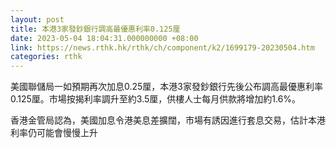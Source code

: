 ```yaml
---
layout: post
title: 本港3家發鈔銀行調高最優惠利率0.125厘
date: 2023-05-04 18:04:31.000000000 +08:00
link: https://news.rthk.hk/rthk/ch/component/k2/1699179-20230504.htm
categories: rthk
---
```


美國聯儲局一如預期再次加息0.25厘，本港3家發鈔銀行先後公布調高最優惠利率0.125厘。市場按揭利率調升至約3.5厘，供樓人士每月供款將增加約1.6%。

香港金管局認為，美國加息令港美息差擴闊，市場有誘因進行套息交易，估計本港利率仍可能會慢慢上升
